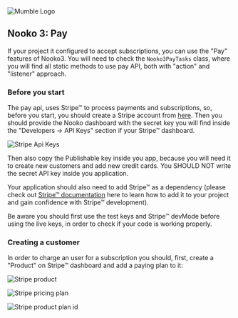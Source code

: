 <img src="https://mumbleideas.it/wp-content/uploads/2017/12/Mumble-anim-300.gif" alt="Mumble Logo" title="Mumble Logo">



## Nooko 3: Pay

If your project it configured to accept subscriptions, you can use the "Pay" features of Nooko3.
You will need to check the `Nooko3PayTasks` class, where you will find all static methods to use pay API, both with "action" and "listener" approach.



### Before you start

The pay api, uses Stripe™ to process payments and subscriptions, so, before you start, you should create a Stripe account from [here](https://dashboard.stripe.com/login). Then you should provide the Nooko dashboard with the secret key you will find inside the "Developers -> API Keys" section if your Stripe™ dashboard.

![Stripe Api Keys](https://gitlab.mumbleserver.it/Enri/Nooko3_LIB/raw/develop/Images/stripe_dashboard_keys.JPG)

Then also copy the Publishable key inside you app, because you will need it to create new customers and add new credit cards. You SHOULD NOT write the secret API key inside you application.

Your application should also need to add Stripe™ as a dependency (please check out [Stripe™ documentation](https://stripe.com/docs/mobile/android) here to learn how to add it to your project and gain confidence with Stripe™ development).

Be aware you should first use the test keys and Stripe™ devMode before using the live keys, in order to check if your code is working properly.



### Creating a customer

In order to charge an user for a subscription you should, first, create a "Product" on Stripe™ dashboard and add a paying plan to it:

![Stripe product](https://gitlab.mumbleserver.it/Enri/Nooko3_LIB/raw/develop/Images/stripe_product.JPG)


![Stripe pricing plan](https://gitlab.mumbleserver.it/Enri/Nooko3_LIB/raw/develop/Images/stripe_product_payment.JPG)


![Stripe product plan id](https://gitlab.mumbleserver.it/Enri/Nooko3_LIB/raw/develop/Images/stripe_product_plan.JPG)